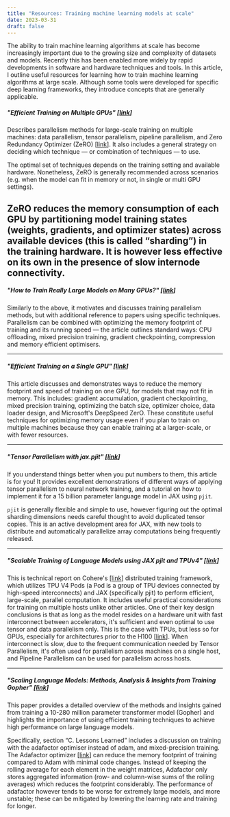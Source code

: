 ```yaml
---
title: "Resources: Training machine learning models at scale"
date: 2023-03-31
draft: false
---
```


The ability to train machine learning algorithms at scale has become increasingly important due to the growing size and complexity of datasets and models. Recently this has been enabled more widely by rapid developments in software and hardware techniques and tools. In this article, I outline useful resources for learning how to train machine learning algorithms at large scale. Although some tools were developed for specific deep learning frameworks, they introduce concepts that are generally applicable.


##### "Efficient Training on Multiple GPUs" [[link](https://huggingface.co/docs/transformers/perf_train_gpu_many)]

Describes parallelism methods for large-scale training on multiple machines: data parallelism, tensor parallelism, pipeline parallelism, and Zero Redundancy Optimizer (ZeRO) [[link](https://arxiv.org/pdf/1910.02054.pdf)]. It also includes a general strategy on deciding which technique — or combination of techniques — to use. 

The optimal set of techniques depends on the training setting and available hardware. Nonetheless, ZeRO is generally recommended across scenarios (e.g. when the model can fit in memory or not, in single or multi GPU settings). 

ZeRO reduces the memory consumption of each GPU by partitioning model training states (weights, gradients, and optimizer states) across available devices (this is called “sharding”) in the training hardware. It is however less effective on its own in the presence of slow internode connectivity.
---

##### "How to Train Really Large Models on Many GPUs?" [[link](https://lilianweng.github.io/posts/2021-09-25-train-large/)]

Similarly to the above, it motivates and discusses training parallelism methods, but with additional reference to papers using specific techniques. Parallelism can be combined with optimizing the memory footprint of training and its running speed — the article outlines standard ways: CPU offloading, mixed precision training, gradient checkpointing, compression and memory efficient optimisers.

---

##### "Efficient Training on a Single GPU" [[link](https://huggingface.co/docs/transformers/perf_train_gpu_one)]

This article discusses and demonstrates ways to reduce the memory footprint and speed of training on one GPU, for models that may not fit in memory. This includes: gradient accumulation, gradient checkpointing, mixed precision training, optimizing the batch size, optimizer choice, data loader design, and Microsoft's DeepSpeed ZerO. These constitute useful techniques for optimizing memory usage even if you plan to train on multiple machines because they can enable training at a larger-scale, or with fewer resources.

---

##### "Tensor Parallelism with jax.pjit" [[link](https://irhum.github.io/blog/pjit/)]

If you understand things better when you put numbers to them, this article is for you! It provides excellent demonstrations of different ways of applying tensor parallelism to neural network training, and a tutorial on how to implement it for a 15 billion parameter language model in JAX using `pjit`.

`pjit` is generally flexible and simple to use, however figuring out the optimal sharding dimensions needs careful thought to avoid duplicated tensor copies. This is an active development area for JAX, with new tools to distribute and automatically parallelize array computations being frequently released.

---
##### "Scalable Training of Language Models using JAX pjit and TPUv4" [[link](https://arxiv.org/pdf/2204.06514.pdf)]
This is technical report on Cohere's [[link](https://cohere.ai/)] distributed training framework, which utilizes TPU V4 Pods (a Pod is a group of TPU devices connected by high-speed interconnects) and JAX (specifically pjit) to perform efficient, large-scale, parallel computation. It includes useful practical considerations for training on multiple hosts unlike other articles. One of their key design conclusions is that as long as the model resides on a hardware unit with fast interconnect between accelerators, it's sufficient and even optimal to use tensor and data parallelism only. This is the case with TPUs, but less so for GPUs, especially for architectures prior to the H100 [[link](https://www.nvidia.com/en-gb/data-center/h100/)]. When interconnect is slow, due to the frequent communication needed by Tensor Parallelism, it's often used for parallelism across machines on a single host, and Pipeline Parallelism can be used for parallelism across hosts.

---

##### "Scaling Language Models: Methods, Analysis & Insights from Training Gopher" [[link](https://arxiv.org/pdf/2112.11446.pdf)]

This paper provides a detailed overview of the methods and insights gained from training a 10-280 million parameter transformer model (Gopher) and highlights the importance of using efficient training techniques to achieve high performance on large language models.

Specifically, section “C. Lessons Learned” includes a discussion on training with the adafactor optimiser instead of adam, and mixed-precision training. The Adafactor optimizer [[link](https://arxiv.org/abs/1804.04235)] can reduce the memory footprint of training compared to Adam with minimal code changes. Instead of keeping the rolling average for each element in the weight matrices, Adafactor only stores aggregated information (row- and column-wise sums of the rolling averages) which reduces the footprint considerably. The performance of adafactor however tends to be worse for extremely large models, and more unstable; these can be mitigated by lowering the learning rate and training for longer.
